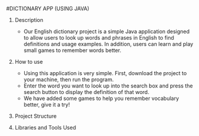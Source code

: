 #DICTIONARY APP (USING JAVA)

1. Description

    - Our English dictionary project is a simple Java application designed to allow users to look up words and phrases in English to find definitions and usage examples. 
In addition, users can learn and play small games to remember words better.

2. How to use
    
    - Using this application is very simple. First, download the project to your machine, then run the program. 
    - Enter the word you want to look up into the search box and press the search button to display the definition of that word. 
    - We have added some games to help you remember vocabulary better, give it a try!
3. Project Structure
4. Libraries and Tools Used
